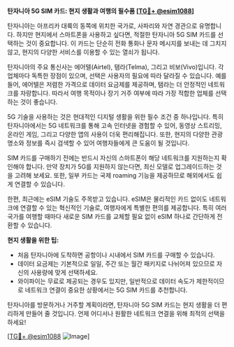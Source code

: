 **탄자니아 5G SIM 카드: 현지 생활과 여행의 필수품 [[TG💪+ @esim1088](https://t.me/s/esim1088)]**

탄자니아는 아프리카 대륙의 동쪽에 위치한 국가로, 사파리와 자연 경관으로 유명합니다. 하지만 현지에서 스마트폰을 사용하고 싶다면, 적절한 탄자니아 5G SIM 카드를 선택하는 것이 중요합니다. 이 카드는 단순히 전화 통화나 문자 메시지를 보내는 데 그치지 않고, 현지의 다양한 서비스를 이용할 수 있는 열쇠가 됩니다.

탄자니아의 주요 통신사는 에어텔(Airtel), 탬라(Telma), 그리고 비보(Vivo)입니다. 각 업체마다 독특한 장점이 있으며, 선택은 사용자의 필요에 따라 달라질 수 있습니다. 예를 들어, 에어텔은 저렴한 가격으로 데이터 요금제를 제공하며, 탬라는 더 안정적인 네트워크를 자랑합니다. 따라서 여행 목적이나 장기 거주 여부에 따라 가장 적합한 업체를 선택하는 것이 좋습니다.

5G 기술을 사용하는 것은 현대적인 디지털 생활을 위한 필수 조건 중 하나입니다. 특히 탄자니아에서는 5G 네트워크를 통해 고속 인터넷을 경험할 수 있어, 동영상 스트리밍, 온라인 게임, 그리고 다양한 앱의 사용이 더욱 편리해집니다. 또한, 현지의 다양한 관광 명소와 정보를 즉시 검색할 수 있어 여행자들에게 큰 도움이 될 것입니다.

SIM 카드를 구매하기 전에는 반드시 자신의 스마트폰이 해당 네트워크를 지원하는지 확인해야 합니다. 만약 장치가 5G를 지원하지 않는다면, 최신 모델로 업그레이드하는 것을 고려해 보세요. 또한, 일부 카드는 국제 roaming 기능을 제공하므로 해외에서도 쉽게 연결할 수 있습니다.

한편, 최근에는 eSIM 기술도 주목받고 있습니다. eSIM은 물리적인 카드 없이도 네트워크에 연결할 수 있는 혁신적인 기술로, 여행자에게 특별한 편의를 제공합니다. 특히 여러 국가를 여행할 때마다 새로운 SIM 카드를 교체할 필요 없이 eSIM 하나로 간단하게 전환할 수 있습니다.

**현지 생활을 위한 팁:**

- 처음 탄자니아에 도착하면 공항이나 시내에서 SIM 카드를 구매할 수 있습니다.
- 데이터 요금제는 기본적으로 일일, 주간 또는 월간 패키지로 나뉘어져 있으므로 자신의 사용량에 맞게 선택하세요.
- 와이파이는 무료로 제공되는 경우도 있지만, 일반적으로 데이터 속도가 제한적이므로 네트워크 연결이 중요한 상황에서는 5G SIM 카드를 추천합니다.

탄자니아를 방문하거나 거주할 계획이라면, 탄자니아 5G SIM 카드는 현지 생활을 더 편리하게 만들어 줄 것입니다. 언제 어디서나 원활한 네트워크 연결을 위해 최적의 선택을 하세요! 

[[TG💪+ @esim1088](https://t.me/s/esim1088) ![Image](https://i.postimg.cc/Y0z9fWf4/image.png)]